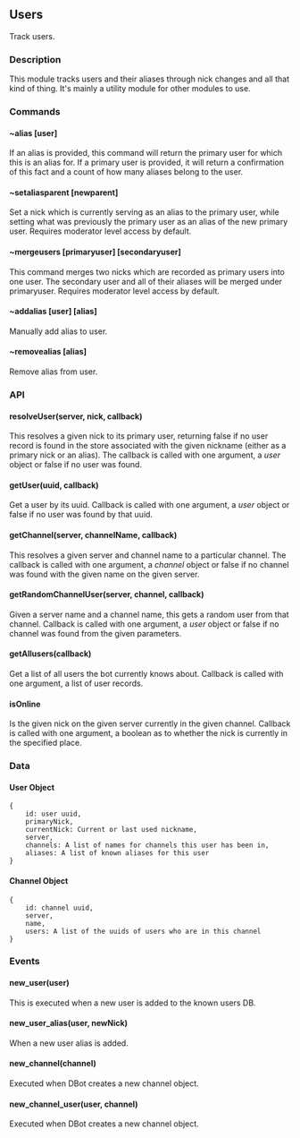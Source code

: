 ## Users

Track users.

### Description

This module tracks users and their aliases through nick changes and all that
kind of thing. It's mainly a utility module for other modules to use. 

### Commands

#### ~alias [user]
If an alias is provided, this command will return the primary user for which
this is an alias for. If a primary user is provided, it will return a
confirmation of this fact and a count of how many aliases belong to the user.

#### ~setaliasparent [newparent]
Set a nick which is currently serving as an alias to the primary user, while
setting what was previously the primary user as an alias of the new primary
user. Requires moderator level access by default.

#### ~mergeusers [primaryuser] [secondaryuser]
This command merges two nicks which are recorded as primary users into one user.
The secondary user and all of their aliases will be merged under primaryuser.
Requires moderator level access by default.

#### ~addalias [user] [alias]
Manually add alias to user.

#### ~removealias [alias]
Remove alias from user.

### API

#### resolveUser(server, nick, callback)
This resolves a given nick to its primary user, returning false if no user
record is found in the store associated with the given nickname (either as a
primary nick or an alias). The callback is called with one argument, a _user_
object or false if no user was found.

#### getUser(uuid, callback)
Get a user by its uuid. Callback is called with one argument, a _user_ object or
false if no user was found by that uuid.

#### getChannel(server, channelName, callback)
This resolves a given server and channel name to a particular channel. The
callback is called with one argument, a _channel_ object or false if no channel
was found with the given name on the given server.

#### getRandomChannelUser(server, channel, callback)
Given a server name and a channel name, this gets a random user from that
channel. Callback is called with one argument, a _user_ object or false if no
channel was found from the given parameters.

#### getAllusers(callback)
Get a list of all users the bot currently knows about. Callback is called with
one argument, a list of user records.

#### isOnline
Is the given nick on the given server currently in the given channel. Callback
is called with one argument, a boolean as to whether the nick is currently in
the specified place. 

### Data 

#### User Object

    {
        id: user uuid,
        primaryNick,
        currentNick: Current or last used nickname,
        server,
        channels: A list of names for channels this user has been in,
        aliases: A list of known aliases for this user
    }

#### Channel Object

    {
        id: channel uuid,
        server,
        name,
        users: A list of the uuids of users who are in this channel
    }

### Events

#### new_user(user)
This is executed when a new user is added to the known users DB.

#### new_user_alias(user, newNick)
When a new user alias is added.

#### new_channel(channel)
Executed when DBot creates a new channel object.

#### new_channel_user(user, channel)
Executed when DBot creates a new channel object.
